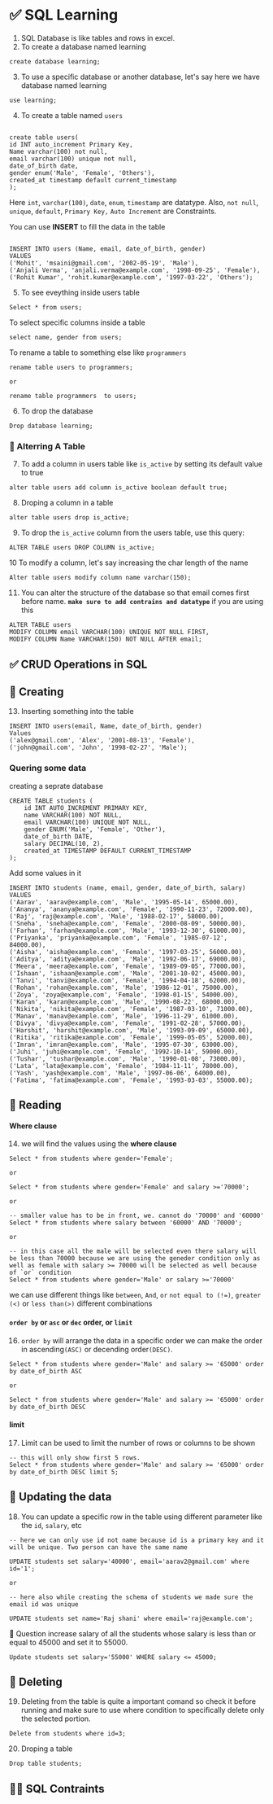 # ✅ SQL Learning

1. SQL Database is like tables and rows in excel.
2. To create a database named learning

 ```
 create database learning;
 ```
3. To use a specific database or another database, let's say here we have database named learning

```
use learning;
```
4. To create a table named `users`

```

create table users(
id INT auto_increment Primary Key,
Name varchar(100) not null,
email varchar(100) unique not null,
date_of_birth date,
gender enum('Male', 'Female', 'Others'),
created_at timestamp default current_timestamp
);

```

Here `int`, `varchar(100)`, `date`, `enum`, `timestamp` are datatype.
Also, `not null`, `unique`, `default`, `Primary Key,` `Auto Increment` are 	Constraints.

You can use **INSERT** to fill the data in the table

```

INSERT INTO users (Name, email, date_of_birth, gender)
VALUES
('Mohit', 'msaini@gmail.com', '2002-05-19', 'Male'),
('Anjali Verma', 'anjali.verma@example.com', '1998-09-25', 'Female'),
('Rohit Kumar', 'rohit.kumar@example.com', '1997-03-22', 'Others');

```

5. To see eveything inside users table

```
Select * from users;
```

To select specific columns inside a table

```
select name, gender from users;
```

To rename a table to something else like `programmers`

```
rename table users to programmers;

or

rename table programmers  to users;
```

6. To drop the database

```
Drop database learning;
```

### 📌 Alterring A Table

7. To add a column in users table like `is_active` by setting its default value to true

```
alter table users add column is_active boolean default true;
```

8. Droping a column in a table

```
alter table users drop is_active;
```

9. To drop the `is_active` column from the users table, use this query:

```
ALTER TABLE users DROP COLUMN is_active;
```

10 To modify a column, let's say increasing the char length of the name

```
Alter table users modify column name varchar(150);

```

11. You can alter the structure of the database so that email comes first before name. **`make sure to add contrains and datatype`** if you are using this

```
ALTER TABLE users
MODIFY COLUMN email VARCHAR(100) UNIQUE NOT NULL FIRST,
MODIFY COLUMN Name VARCHAR(150) NOT NULL AFTER email;
```

## ✅ CRUD Operations in SQL

## 📌  Creating

13. Inserting something into the table

```
INSERT INTO users(email, Name, date_of_birth, gender) 
Values
('alex@gmail.com', 'Alex', '2001-08-13', 'Female'),
('john@gmail.com', 'John', '1998-02-27', 'Male');
```

### Quering some data 

creating a seprate database 

```
CREATE TABLE students (
    id INT AUTO_INCREMENT PRIMARY KEY,
    name VARCHAR(100) NOT NULL,
    email VARCHAR(100) UNIQUE NOT NULL,
    gender ENUM('Male', 'Female', 'Other'),
    date_of_birth DATE,
    salary DECIMAL(10, 2),
    created_at TIMESTAMP DEFAULT CURRENT_TIMESTAMP
);
```

Add some values in it

```
INSERT INTO students (name, email, gender, date_of_birth, salary) VALUES
('Aarav', 'aarav@example.com', 'Male', '1995-05-14', 65000.00),
('Ananya', 'ananya@example.com', 'Female', '1990-11-23', 72000.00),
('Raj', 'raj@example.com', 'Male', '1988-02-17', 58000.00),
('Sneha', 'sneha@example.com', 'Female', '2000-08-09', 50000.00),
('Farhan', 'farhan@example.com', 'Male', '1993-12-30', 61000.00),
('Priyanka', 'priyanka@example.com', 'Female', '1985-07-12', 84000.00),
('Aisha', 'aisha@example.com', 'Female', '1997-03-25', 56000.00),
('Aditya', 'aditya@example.com', 'Male', '1992-06-17', 69000.00),
('Meera', 'meera@example.com', 'Female', '1989-09-05', 77000.00),
('Ishaan', 'ishaan@example.com', 'Male', '2001-10-02', 45000.00),
('Tanvi', 'tanvi@example.com', 'Female', '1994-04-18', 62000.00),
('Rohan', 'rohan@example.com', 'Male', '1986-12-01', 75000.00),
('Zoya', 'zoya@example.com', 'Female', '1998-01-15', 54000.00),
('Karan', 'karan@example.com', 'Male', '1990-08-22', 68000.00),
('Nikita', 'nikita@example.com', 'Female', '1987-03-10', 71000.00),
('Manav', 'manav@example.com', 'Male', '1996-11-29', 61000.00),
('Divya', 'divya@example.com', 'Female', '1991-02-28', 57000.00),
('Harshit', 'harshit@example.com', 'Male', '1993-09-09', 65000.00),
('Ritika', 'ritika@example.com', 'Female', '1999-05-05', 52000.00),
('Imran', 'imran@example.com', 'Male', '1995-07-30', 63000.00),
('Juhi', 'juhi@example.com', 'Female', '1992-10-14', 59000.00),
('Tushar', 'tushar@example.com', 'Male', '1990-01-08', 73000.00),
('Lata', 'lata@example.com', 'Female', '1984-11-11', 78000.00),
('Yash', 'yash@example.com', 'Male', '1997-06-06', 64000.00),
('Fatima', 'fatima@example.com', 'Female', '1993-03-03', 55000.00);

```

## 📌 Reading

#### Where clause

14. we will find the values using the **where clause**

```
Select * from students where gender='Female';

or 

Select * from students where gender='Female' and salary >='70000';

or

-- smaller value has to be in front, we. cannot do '70000' and '60000'
Select * from students where salary between '60000' AND '70000';

or

-- in this case all the male will be selected even there salary will be less than 70000 because we are using the geneder condition only as well as female with salary >= 70000 will be selected as well because of `or` condition
Select * from students where gender='Male' or salary >='70000'
```

we can use different things like `between`, `And`, `or` `not equal to (!=)`, `greater (<)` or `less than(>)` different combinations

#### `order by` or `asc` or `dec` order, or `limit`


16. `order by` will arrange the data in a specific order we can make the order in ascending`(ASC)` or decending order`(DESC)`.

```
Select * from students where gender='Male' and salary >= '65000' order by date_of_birth ASC

or

Select * from students where gender='Male' and salary >= '65000' order by date_of_birth DESC
```

#### limit

17. Limit can be used to limit the number of rows or columns to be shown

```
-- this will only show first 5 rows.
Select * from students where gender='Male' and salary >= '65000' order by date_of_birth DESC limit 5;
```

## 📌 Updating the data

18. You can update a specific row in the table using different parameter like the `id`, `salary`, etc

```
-- here we can only use id not name because id is a primary key and it will be unique. Two person can have the same name

UPDATE students set salary='40000', email='aarav2@gmail.com' where id='1';

or

-- here also while creating the schema of students we made sure the email id was unique

UPDATE students set name='Raj shani' where email='raj@example.com';
```

🧵 Question increase salary of all the students whose salary is less than or equal to 45000 and set it to 55000.

```
Update students set salary='55000' WHERE salary <= 45000;
```

## 📌  Deleting

19. Deleting from the table is quite a important comand so check it before running and make sure to use where condition to specifically delete only the selected portion.

```
Delete from students where id=3;
```

20. Droping a table

```
Drop table students;
```

## 📌📌 SQL Contraints








